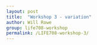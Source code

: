```yaml
---
layout: post
title:  "Workshop 3 - variation"
author: Will Rowe
group: life708-workshop
permalink: /LIFE708-workshop-3/
---
```

